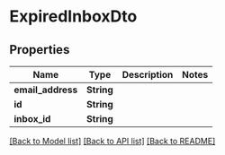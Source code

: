 # ExpiredInboxDto

## Properties

| Name              | Type       | Description | Notes |
| ----------------- | ---------- | ----------- | ----- |
| **email_address** | **String** |             |
| **id**            | **String** |             |
| **inbox_id**      | **String** |             |

[[Back to Model list]](../README#documentation-for-models) [[Back to API list]](../README#documentation-for-api-endpoints) [[Back to README]](../README)
